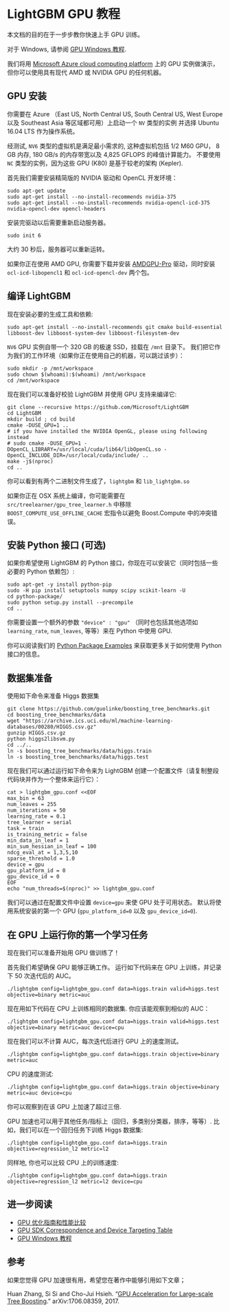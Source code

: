 # LightGBM GPU 教程

本文档的目的在于一步步教你快速上手 GPU 训练。

对于 Windows, 请参阅 [GPU Windows 教程](./GPU-Windows.rst).

我们将用 [Microsoft Azure cloud computing platform](https://azure.microsoft.com/) 上的 GPU 实例做演示， 但你可以使用具有现代 AMD 或 NVIDIA GPU 的任何机器。

## GPU 安装

你需要在 Azure （East US, North Central US, South Central US, West Europe 以及 Southeast Asia 等区域都可用）上启动一个 `NV` 类型的实例 并选择 Ubuntu 16.04 LTS 作为操作系统。

经测试, `NV6` 类型的虚拟机是满足最小需求的, 这种虚拟机包括 1/2 M60 GPU， 8 GB 内存, 180 GB/s 的内存带宽以及 4,825 GFLOPS 的峰值计算能力。 不要使用 `NC` 类型的实例，因为这些 GPU (K80) 是基于较老的架构 (Kepler).

首先我们需要安装精简版的 NVIDIA 驱动和 OpenCL 开发环境：

```
sudo apt-get update
sudo apt-get install --no-install-recommends nvidia-375
sudo apt-get install --no-install-recommends nvidia-opencl-icd-375 nvidia-opencl-dev opencl-headers

```

安装完驱动以后需要重新启动服务器。

```
sudo init 6

```

大约 30 秒后，服务器可以重新运转。

如果你正在使用 AMD GPU, 你需要下载并安装 [AMDGPU-Pro](http://support.amd.com/en-us/download/linux) 驱动，同时安装 `ocl-icd-libopencl1` 和 `ocl-icd-opencl-dev` 两个包。

## 编译 LightGBM

现在安装必要的生成工具和依赖:

```
sudo apt-get install --no-install-recommends git cmake build-essential libboost-dev libboost-system-dev libboost-filesystem-dev

```

`NV6` GPU 实例自带一个 320 GB 的极速 SSD，挂载在 `/mnt` 目录下。 我们把它作为我们的工作环境（如果你正在使用自己的机器，可以跳过该步）：

```
sudo mkdir -p /mnt/workspace
sudo chown $(whoami):$(whoami) /mnt/workspace
cd /mnt/workspace

```

现在我们可以准备好校验 LightGBM 并使用 GPU 支持来编译它:

```
git clone --recursive https://github.com/Microsoft/LightGBM
cd LightGBM
mkdir build ; cd build
cmake -DUSE_GPU=1 ..
# if you have installed the NVIDIA OpenGL, please using following instead
# sudo cmake -DUSE_GPU=1 -DOpenCL_LIBRARY=/usr/local/cuda/lib64/libOpenCL.so -OpenCL_INCLUDE_DIR=/usr/local/cuda/include/ ..
make -j$(nproc)
cd ..

```

你可以看到有两个二进制文件生成了，`lightgbm` 和 `lib_lightgbm.so`

如果你正在 OSX 系统上编译，你可能需要在 `src/treelearner/gpu_tree_learner.h` 中移除 `BOOST_COMPUTE_USE_OFFLINE_CACHE` 宏指令以避免 Boost.Compute 中的冲突错误。

## 安装 Python 接口 (可选)

如果你希望使用 LightGBM 的 Python 接口，你现在可以安装它（同时包括一些必要的 Python 依赖包）:

```
sudo apt-get -y install python-pip
sudo -H pip install setuptools numpy scipy scikit-learn -U
cd python-package/
sudo python setup.py install --precompile
cd ..

```

你需要设置一个额外的参数 `"device" : "gpu"` （同时也包括其他选项如 `learning_rate`, `num_leaves`, 等等）来在 Python 中使用 GPU.

你可以阅读我们的 [Python Package Examples](https://github.com/Microsoft/LightGBM/tree/master/examples/python-guide) 来获取更多关于如何使用 Python 接口的信息。

## 数据集准备

使用如下命令来准备 Higgs 数据集

```
git clone https://github.com/guolinke/boosting_tree_benchmarks.git
cd boosting_tree_benchmarks/data
wget "https://archive.ics.uci.edu/ml/machine-learning-databases/00280/HIGGS.csv.gz"
gunzip HIGGS.csv.gz
python higgs2libsvm.py
cd ../..
ln -s boosting_tree_benchmarks/data/higgs.train
ln -s boosting_tree_benchmarks/data/higgs.test

```

现在我们可以通过运行如下命令来为 LightGBM 创建一个配置文件（请复制整段代码块并作为一个整体来运行它）：

```
cat > lightgbm_gpu.conf <<EOF
max_bin = 63
num_leaves = 255
num_iterations = 50
learning_rate = 0.1
tree_learner = serial
task = train
is_training_metric = false
min_data_in_leaf = 1
min_sum_hessian_in_leaf = 100
ndcg_eval_at = 1,3,5,10
sparse_threshold = 1.0
device = gpu
gpu_platform_id = 0
gpu_device_id = 0
EOF
echo "num_threads=$(nproc)" >> lightgbm_gpu.conf

```

我们可以通过在配置文件中设置 `device=gpu` 来使 GPU 处于可用状态。 默认将使用系统安装的第一个 GPU (`gpu_platform_id=0` 以及 `gpu_device_id=0`).

## 在 GPU 上运行你的第一个学习任务

现在我们可以准备开始用 GPU 做训练了！

首先我们希望确保 GPU 能够正确工作。 运行如下代码来在 GPU 上训练，并记录下 50 次迭代后的 AUC。

```
./lightgbm config=lightgbm_gpu.conf data=higgs.train valid=higgs.test objective=binary metric=auc

```

现在用如下代码在 CPU 上训练相同的数据集. 你应该能观察到相似的 AUC：

```
./lightgbm config=lightgbm_gpu.conf data=higgs.train valid=higgs.test objective=binary metric=auc device=cpu

```

现在我们可以不计算 AUC，每次迭代后进行 GPU 上的速度测试。

```
./lightgbm config=lightgbm_gpu.conf data=higgs.train objective=binary metric=auc

```

CPU 的速度测试:

```
./lightgbm config=lightgbm_gpu.conf data=higgs.train objective=binary metric=auc device=cpu

```

你可以观察到在该 GPU 上加速了超过三倍.

GPU 加速也可以用于其他任务/指标上（回归，多类别分类器，排序，等等）. 比如，我们可以在一个回归任务下训练 Higgs 数据集:

```
./lightgbm config=lightgbm_gpu.conf data=higgs.train objective=regression_l2 metric=l2

```

同样地, 你也可以比较 CPU 上的训练速度:

```
./lightgbm config=lightgbm_gpu.conf data=higgs.train objective=regression_l2 metric=l2 device=cpu

```

## 进一步阅读

*   [GPU 优化指南和性能比较](./GPU-Performance.rst)
*   [GPU SDK Correspondence and Device Targeting Table](./GPU-Targets.rst)
*   [GPU Windows 教程](./GPU-Windows.rst)

## 参考

如果您觉得 GPU 加速很有用，希望您在著作中能够引用如下文章；

Huan Zhang, Si Si and Cho-Jui Hsieh. “[GPU Acceleration for Large-scale Tree Boosting](https://arxiv.org/abs/1706.08359).” arXiv:1706.08359, 2017.